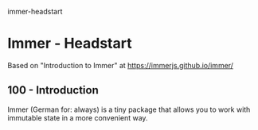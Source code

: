 immer-headstart
# Immer - Headstart

Based on "Introduction to Immer" at https://immerjs.github.io/immer/

## 100 - Introduction

Immer (German for: always) is a tiny package that allows you to work with immutable state in a more convenient way.
